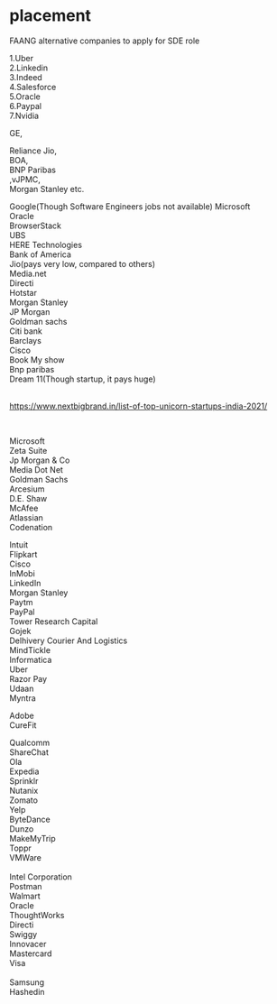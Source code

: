 # placement
FAANG alternative companies to apply for SDE role

1.Uber<br/>
2.Linkedin<br/>
3.Indeed<br/>
4.Salesforce<br/>
5.Oracle<br/>
6.Paypal<br/>
7.Nvidia<br/>

GE,<br/>

Reliance Jio, <br/>
BOA,<br/>
BNP Paribas<br/>
,vJPMC, <br/>
Morgan Stanley etc.<br/>

Google(Though Software Engineers jobs not available)
Microsoft<br/>
Oracle<br/>
BrowserStack<br/>
UBS<br/>
HERE Technologies<br/>
Bank of America<br/>
Jio(pays very low, compared to others)<br/>
Media.net<br/>
Directi<br/>
Hotstar<br/>
Morgan Stanley<br/>
JP Morgan<br/>
Goldman sachs<br/>
Citi bank<br/>
Barclays<br/>
Cisco<br/>
Book My show<br/>
Bnp paribas<br/>
Dream 11(Though startup, it pays huge)<br/>
<br/>

https://www.nextbigbrand.in/list-of-top-unicorn-startups-india-2021/

<br/>

Microsoft
<br/>
Zeta Suite
<br/>
Jp Morgan & Co
<br/>
Media Dot Net
<br/>
Goldman Sachs
<br/>
Arcesium
<br/>
D.E. Shaw
<br/>
McAfee
<br/>
Atlassian
<br/>
Codenation
<br/>

Intuit
<br/>
Flipkart
<br/>
Cisco<br/>
InMobi<br/>
LinkedIn<br/>
Morgan Stanley<br/>
Paytm<br/>
PayPal<br/>
Tower Research Capital<br/>
Gojek<br/>
Delhivery Courier And Logistics<br/>
MindTickle<br/>
Informatica<br/>
Uber<br/>
Razor Pay<br/>
Udaan<br/>
Myntra<br/>

Adobe<br/>
CureFit<br/>

Qualcomm<br/>
ShareChat<br/>
Ola<br/>
Expedia<br/>
Sprinklr<br/>
Nutanix<br/>
Zomato<br/>
Yelp<br/>
ByteDance<br/>
Dunzo<br/>
MakeMyTrip<br/>
Toppr<br/>
VMWare<br/><br/>
Intel Corporation<br/>
Postman<br/>
Walmart<br/>
Oracle<br/>
ThoughtWorks<br/>
Directi<br/>
Swiggy<br/>
Innovacer<br/>
Mastercard<br/>
Visa<br/><br/>
Samsung<br/>
Hashedin<br/>
